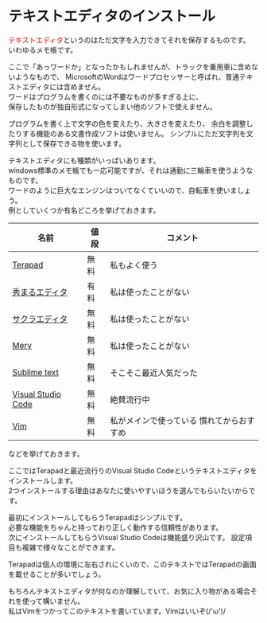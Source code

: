 # テキストエディタのインストール

<font color="red">テキストエディタ</font>というのはただ文字を入力できてそれを保存するものです。  
いわゆるメモ帳です。  

ここで「あっワードか」となったかもしれませんが、トラックを乗用車に含めないようなもので、
MicrosoftのWordはワードプロセッサーと呼ばれ、普通テキストエディタには含めません。  
ワードはプログラムを書くのには不要なものが多すぎる上に、  
保存したものが独自形式になってしまい他のソフトで使えません。  

プログラムを書く上で文字の色を変えたり、大きさを変えたり、
余白を調整したりする機能のある文書作成ソフトは使いません。
シンプルにただ文字列を文字列として保存できる物を使います。  

テキストエディタにも種類がいっぱいあります。  
windows標準のメモ帳でも一応可能ですが、それは通勤に三輪車を使うようなものです。  
ワードのように巨大なエンジンはついてなくていいので、自転車を使いましょう。  
例としていくつか有名どころを挙げておきます。

名前                                                              | 値段 | コメント
---                                                               | ---  | ---
[Terapad](https://tera-net.com/library/tpad.html)                 | 無料 | 私もよく使う
[秀まるエディタ](https://hide.maruo.co.jp/software/hidemaru.html) | 有料 | 私は使ったことがない
[サクラエディタ](https://sakura-editor.github.io/)                | 無料 | 私は使ったことがない
[Mery](https://www.haijin-boys.com/wiki/メインページ)             | 無料 | 私は使ったことがない
[Sublime text](https://www.sublimetext.com/)                      | 無料 | そこそこ最近人気だった
[Visual Studio Code](https://code.visualstudio.com/)              | 無料 | 絶賛流行中
[Vim](https://ja.wikipedia.org/wiki/Vim/)                         | 無料 | 私がメインで使っている 慣れてからおすすめ

などを挙げておきます。  

ここではTerapadと最近流行りのVisual Studio Codeというテキストエディタをインストールします。  
2つインストールする理由はあなたに使いやすいほうを選んでもらいたいからです。  

最初にインストールしてもらうTerapadはシンプルです。  
必要な機能をちゃんと持っており正しく動作する信頼性があります。  
次にインストールしてもらうVisual Studio Codeは機能盛り沢山です。
設定項目も複雑で様々なことができます。  

Terapadは個人の環境に左右されにくいので、このテキストではTerapadの画面を載せることが多いでしょう。  

もちろんテキストエディタが何なのか理解していて、お気に入り物がある場合それを使って構いません。  
私はVimをつかってこのテキストを書いています。Vimはいいぞ(/'ω')/


